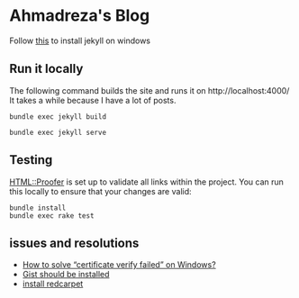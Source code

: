 # Ahmadreza's Blog
Follow [this](instruction) to install jekyll on windows 


## Run it locally

The following command builds the site and runs it on http://localhost:4000/
It takes a while because I have a lot of posts.

```shell
bundle exec jekyll build
```
```shell
bundle exec jekyll serve
```

## Testing

[HTML::Proofer](https://github.com/gjtorikian/html-proofer) is set up to validate all links within the project.  You can run this locally to ensure that your changes are valid:

```shell
bundle install
bundle exec rake test
```


## issues and resolutions
+ [How to solve “certificate verify failed” on Windows?](http://stackoverflow.com/a/16134586)
+ [Gist should be installed](https://github.com/poole/hyde/issues/114)
+ [install redcarpet](https://richonrails.com/articles/rendering-markdown-with-redcarpet)
